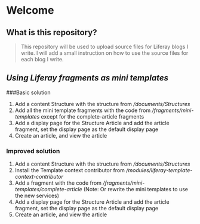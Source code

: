 # Welcome
## What is this repository?
> This repository will be used to upload source files for Liferay blogs I write. I will add a small instruction on how to use the source files for each blog I write.

## *Using Liferay fragments as mini templates*
###Basic solution
1. Add a content Structure with the structure from */documents/Structures*
2. Add all the mini template fragments with the code from */fragments/mini-templates* except for the complete-article fragments
3. Add a display page for the Structure Article and add the article fragment, set the display page as the default display page
4. Create an article, and view the article

### Improved solution
1. Add a content Structure with the structure from */documents/Structures*
2. Install the Template context contributor from */modules/liferay-template-context-contributor*
3. Add a fragment with the code from */fragments/mini-templates/complete-article* (Note: Or rewrite the mini templates to use the new services)
4. Add a display page for the Structure Article and add the article fragment, set the display page as the default display page
5. Create an article, and view the article